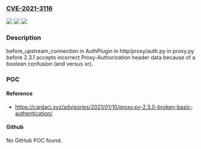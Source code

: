 ### [CVE-2021-3116](https://cve.mitre.org/cgi-bin/cvename.cgi?name=CVE-2021-3116)
![](https://img.shields.io/static/v1?label=Product&message=n%2Fa&color=blue)
![](https://img.shields.io/static/v1?label=Version&message=n%2Fa&color=blue)
![](https://img.shields.io/static/v1?label=Vulnerability&message=n%2Fa&color=brighgreen)

### Description

before_upstream_connection in AuthPlugin in http/proxy/auth.py in proxy.py before 2.3.1 accepts incorrect Proxy-Authorization header data because of a boolean confusion (and versus or).

### POC

#### Reference
- https://cardaci.xyz/advisories/2021/01/10/proxy.py-2.3.0-broken-basic-authentication/

#### Github
No GitHub POC found.

